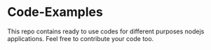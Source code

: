# Code-Examples

This repo contains ready to use codes for different purposes nodejs applications.
Feel free to contribute your code too.
